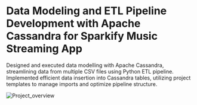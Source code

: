 # Data Modeling and ETL Pipeline Development with Apache Cassandra for Sparkify Music Streaming App
 Designed and executed data modelling with Apache Cassandra, streamlining data from multiple CSV files using Python ETL pipeline.  Implemented efficient data insertion into Cassandra tables, utilizing project templates to manage imports and optimize pipeline structure.

![Project_overview]([/relative/path/to/img.jpg](https://github.com/fatihhsahin1/Data-Modeling-and-ETL-Pipeline-Development-with-Apache-Cassandra-for-Sparkify-Music-Streaming-App/blob/main/Projects_steps.png)?raw=true "Optional Title")
